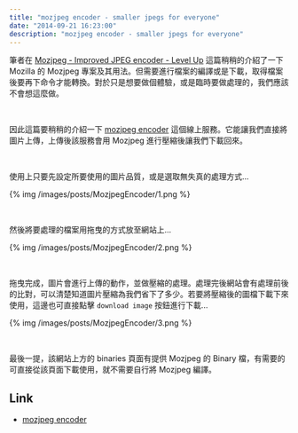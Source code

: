 ```yaml
---
title: "mozjpeg encoder - smaller jpegs for everyone"
date: "2014-09-21 16:23:00"
description: "mozjpeg encoder - smaller jpegs for everyone"
---
```



筆者在 [Mozjpeg - Improved JPEG encoder - Level Up](http://larrynung.github.io/2014/09/20/mozjpeg-improved-jpeg-encoder/) 這篇稍稍的介紹了一下 Mozilla 的 Mozjpeg 專案及其用法。但需要進行檔案的編譯或是下載，取得檔案後要再下命令才能轉換。對於只是想要做個體驗，或是臨時要做處理的，我們應該不會想這麼做。  

<!-- More -->

<br/>

因此這篇要稍稍的介紹一下 [mozjpeg encoder](http://mozjpeg.codelove.de/) 這個線上服務。它能讓我們直接將圖片上傳，上傳後該服務會用 Mozjpeg 進行壓縮後讓我們下載回來。  

<br/>

使用上只要先設定所要使用的圖片品質，或是選取無失真的處理方式...  

{% img /images/posts/MozjpegEncoder/1.png %}

<br/>

然後將要處理的檔案用拖曳的方式放至網站上...  

{% img /images/posts/MozjpegEncoder/2.png %}

<br/>

拖曳完成，圖片會進行上傳的動作，並做壓縮的處理。處理完後網站會有處理前後的比對，可以清楚知道圖片壓縮為我們省下了多少。若要將壓縮後的圖檔下載下來使用，這邊也可直接點擊 `download image` 按鈕進行下載...  

{% img /images/posts/MozjpegEncoder/3.png %}

<br/>

最後一提，該網站上方的 binaries 頁面有提供 Mozjpeg 的 Binary 檔，有需要的可直接從該頁面下載使用，就不需要自行將 Mozjpeg 編譯。  

Link
----
* [mozjpeg encoder](http://mozjpeg.codelove.de/)
